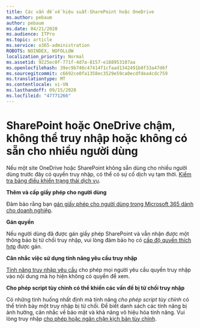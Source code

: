 ```yaml
---
title: Các vấn đề về hiệu suất-SharePoint hoặc OneDrive
ms.author: pebaum
author: pebaum
ms.date: 04/21/2020
ms.audience: ITPro
ms.topic: article
ms.service: o365-administration
ROBOTS: NOINDEX, NOFOLLOW
localization_priority: Normal
ms.assetid: 9225ec0f-771f-4d7a-8157-e188953107aa
ms.openlocfilehash: 39ec9b746c47414f1cfaad1342491b8f33a47d6f
ms.sourcegitcommit: c6692ce0fa1358ec3529e59ca0ecdfdea4cdc759
ms.translationtype: MT
ms.contentlocale: vi-VN
ms.lasthandoff: 09/15/2020
ms.locfileid: "47771266"
---
```

# <a name="sharepoint-or-onedrive-slow-inaccessible-or-unavailable-for-multiple-users"></a>SharePoint hoặc OneDrive chậm, không thể truy nhập hoặc không có sẵn cho nhiều người dùng

Nếu một site OneDrive hoặc SharePoint không sẵn dùng cho nhiều người dùng trước đây có quyền truy nhập, có thể có sự cố dịch vụ tạm thời. [Kiểm tra bảng điều khiển trạng thái dịch vụ](https://portal.office.com/adminportal/home#/servicehealth).

**Thêm và cấp giấy phép cho người dùng**

Đảm bảo rằng bạn [gán giấy phép cho người dùng trong Microsoft 365 dành cho doanh nghiệp](https://docs.microsoft.com/microsoft-365/admin/add-users/add-users).


**Gán quyền**

Nếu người dùng đã được gán giấy phép SharePoint và vẫn nhận được một thông báo bị từ chối truy nhập, vui lòng đảm bảo họ có [cấp độ quyền thích hợp](https://docs.microsoft.com/sharepoint/understanding-permission-levels) được gán.

**Cân nhắc việc sử dụng tính năng yêu cầu truy nhập**

[Tính năng truy nhập yêu cầu](https://support.office.com/article/Set-up-and-manage-access-requests-94B26E0B-2822-49D4-929A-8455698654B3) cho phép mọi người yêu cầu quyền truy nhập vào nội dung mà họ hiện không có quyền để xem.

**Cho phép script tùy chỉnh có thể khiến các vấn đề bị từ chối truy nhập**

Có những tình huống nhất định mà tính năng *cho phép script tùy chỉnh* có thể trình bày một truy nhập bị từ chối. Để biết danh sách các tính năng bị ảnh hưởng, cân nhắc về bảo mật và khả năng vô hiệu hóa tính năng. Vui lòng truy nhập [cho phép hoặc ngăn chặn kịch bản tùy chỉnh](https://docs.microsoft.com/sharepoint/allow-or-prevent-custom-script).

